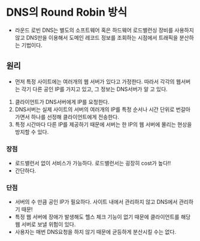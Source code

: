 # DNS의 Round Robin 방식
- 라운드 로빈 DNS는 별도의 소프트웨어 혹은 하드웨어 로드밸런싱 장비를 사용하지 않고 DNS만을 이용해서 도메인 레코드 정보를 조회하는 시점에서 트래픽을 분산하는 기법이다.

## 원리
- 먼저 특정 사이트에는 여러개의 웹 서버가 있다고 가정한다. 따라서 각각의 웹서버는 각기 다른 공인 IP를 가지고 있고, 그 정보는 DNS서버가 알 고 있다.
1. 클라이언트가 DNS서버에게 IP를 요청한다.
2. DNS서버는 실제 사이트의 서버의 여러개의 IP를 특정 순서나 시간 단위로 번갈아가면서 하나를 선정해 클라이언트에게 전송한다.
3. 특정 시간마다 다른 IP를 제공하기 때문에 서버는 한 IP의 웹 서버에 몰리는 현상을 방지할 수 있다.

### 장점
- 로드밸런서 없이 서비스가 가능하다. 로드밸런서는 굉장히 cost가 높다!!
- 간단하다.
### 단점
- 서버의 수 만큼 공인 IP가 필요하다. 사이트 내에서 관리하지 않고 DNS에서 관리하기 때문!
- 특정 웹 서버에 장애가 발생해도 헬스 체크 기능이 없기 때문에 클라이언트를 해당 웹 서버로 보낼 위험이 있다.
- 사용자는 매번 DNS요청을 하지 않기 때문에 균등하게 분산시킬 수는 없다.